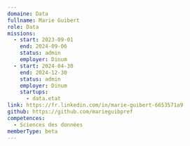 ```yaml
---
domaine: Data
fullname: Marie Guibert
role: Data
missions:
  - start: 2023-09-01
    end: 2024-09-06
    status: admin
    employer: Dinum
  - start: 2024-04-30
    end: 2024-12-30
    status: admin
    employer: Dinum
    startups:
      - data.etat
link: https://fr.linkedin.com/in/marie-guibert-6653571a9
github: https://github.com/marieguibpref
competences:
  - Sciences des données
memberType: beta
---
```

